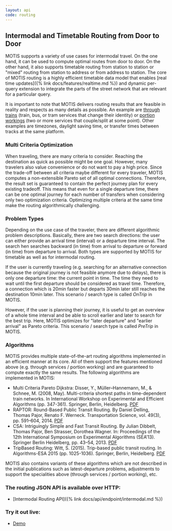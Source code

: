 ```yaml
---
layout: api
code: routing
---
```


## Intermodal and Timetable Routing from Door to Door

MOTIS supports a variety of use cases for intermodal travel. On the one hand, it can be used to compute optimal routes from door to door. On the other hand, it also supports timetable routing from station to station or "mixed" routing from station to address or from address to station. The core of MOTIS routing is a highly efficient timetable data model that enables [real time updates]({% link docs/features/realtime.md %}) and dynamic per-query extension to integrate the parts of the street network that are relevant for a particular query.

It is important to note that MOTIS delivers routing results that are feasible in reality and respects as many details as possible. An example are [through trains](https://en.wikipedia.org/wiki/Through_train) (train, bus, or tram services that change their identity) or [portion workings](https://en.wikipedia.org/wiki/Portion_working) (two or more services that couple/split at some point). Other examples are timezones, daylight saving time, or transfer times between tracks at the same platform.


### Multi Criteria Optimization

When traveling, there are many criteria to consider. Reaching the destination as quick as possible might be one goal. However, many travelers also value convenience or do not want to pay a high price. Since the trade-off between all criteria maybe different for every traveler, MOTIS computes a non-extensible Pareto set of all optimal connections. Therefore, the result set is guaranteed to contain the perfect journey plan for every existing tradeoff. This means that even for a single departure time, there can be one optimal journey for each number of transfers when considering only two optimization criteria. Optimizing multiple criteria at the same time make the routing algorithmically challenging.


### Problem Types

Depending on the use case of the traveler, there are different algorithmic problem descriptions. Basically, there are two search directions: the user can either provide an arrival time (interval) or a departure time interval. The search hen searches backward (in time) from arrival to departure or forward (in time) from departure to arrival. Both types are supported by MOTIS for timetable as well as for intermodal routing.

If the user is currently traveling (e.g. searching for an alternative connection because the original journey is not feasible anymore due to delays), there is only one departure time: the current point in time. The time they need to wait until the first departure should be considered as travel time. Therefore, a connection which is 20min faster but departs 30min later still reaches the destination 10min later. This scenario / search type is called *OnTrip* in MOTIS.

However, if the user is planning their journey, it is useful to get an overview of a whole time interval and be able to scroll earlier and later to search for the best trip. Here, MOTIS optimizes for "later departure" and "earlier arrival" as Pareto criteria. This scenario / search type is called *PreTrip* in MOTIS.


### Algorithms

MOTIS provides multiple state-of-the-art routing algorithms implemented in an efficient manner at its core. All of them support the features mentioned above (e.g. through services / portion working) and are guaranteed to compute exactly the same results. The following algorithms are implemented in MOTIS:

  - Multi Criteria Pareto Dijkstra: Disser, Y., Müller–Hannemann, M., & Schnee, M. (2008, May). Multi-criteria shortest paths in time-dependent train networks. In International Workshop on Experimental and Efficient Algorithms (pp. 347-361). Springer, Berlin, Heidelberg. [PDF](https://www2.mathematik.tu-darmstadt.de/~disser/pdfs/DisserMullerHannemannSchnee08.pdf)
  - RAPTOR: Round-Based Public Transit Routing. By Daniel Delling, Thomas Pajor, Renato F. Werneck. Transportation Science, vol. 49(3), pp. 591–604, 2014. [PDF](https://pubsonline.informs.org/doi/10.1287/trsc.2014.0534)
  - CSA: Intriguingly Simple and Fast Transit Routing. By Julian Dibbelt, Thomas Pajor, Ben Strasser, Dorothea Wagner. In: Proceedings of the 12th International Symposium on Experimental Algorithms (SEA’13). Springer Berlin Heidelberg, pp. 43–54, 2013. [PDF](http://tpajor.com/assets/paper/dpsw-isftr-13.pdf)
  - TripBased Routing: Witt, S. (2015). Trip-based public transit routing. In Algorithms-ESA 2015 (pp. 1025-1036). Springer, Berlin, Heidelberg. [PDF](https://arxiv.org/pdf/1504.07149)

MOTIS also contains variants of these algorithms which are not described in the initial publications such as latest-departure problems, adjustments to support the specialities above (through services / portion working), etc.

### The routing JSON API is available over HTTP:

  - [Intermodal Routing API]({% link docs/api/endpoint/intermodal.md %})

### Try it out live:

  - [Demo](https://switzerland.motis-project.de)